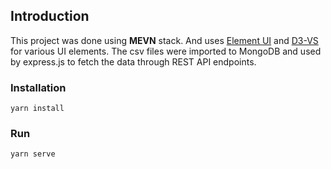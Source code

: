 ## Introduction

This project was done using **MEVN** stack. And uses [Element UI](https://element.eleme.io/) and [D3-VS](https://github.com/GopherJ/Vs)
for various UI elements. The csv files were imported to MongoDB and used by express.js to fetch the data through REST API endpoints.

### Installation

```
yarn install
```

### Run

```
yarn serve
```
